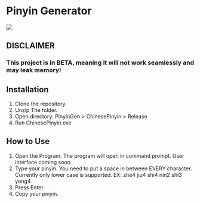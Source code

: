 #  **Pinyin Generator**
![](https://drive.google.com/file/d/15Nn8KZqqetau19yvSJghJK2m5gXc6uoK/preview)

## DISCLAIMER
### This project is in BETA, meaning it will not work seamlessly and may leak memory!


## **Installation**


1. Clone the repository.
2. Unzip The folder.
3. Open directory: PinyinGen > ChinesePinyin > Release
4. Run ChinesePinyin.exe

## **How to Use**


1. Open the Program. The program will open in command prompt. User interface coming soon
2. Type your pinyin. You need to put a space in between EVERY character. Currently only lower case is supported. EX: zhe4 jiu4 shi4 nin2 shi3 yong4
3. Press Enter
4. Copy your pinyin.



